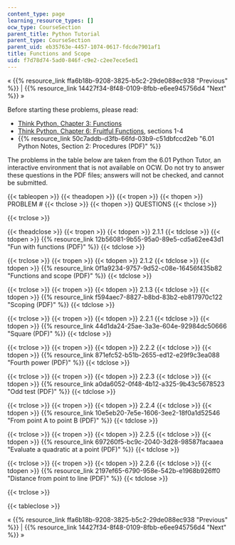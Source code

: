 ```yaml
---
content_type: page
learning_resource_types: []
ocw_type: CourseSection
parent_title: Python Tutorial
parent_type: CourseSection
parent_uid: eb35763e-4457-1074-0617-fdcde7901af1
title: Functions and Scope
uid: f7d78d74-5ad0-846f-c9e2-c2ee7ece5ed1
---
```


« {{% resource_link ffa6b18b-9208-3825-b5c2-29de088ec938 "Previous" %}} | {{% resource_link 14427f34-8f48-0109-8fbb-e6ee945756d4 "Next" %}} »

Before starting these problems, please read:

*   [Think Python, Chapter 3: Functions](http://www.greenteapress.com/thinkpython/html/book004.html)
*   [Think Python, Chapter 6: Fruitful Functions](http://www.greenteapress.com/thinkpython/html/book007.html), sections 1-4
*   {{% resource_link 50c7addb-d3fb-66fd-03b9-c51dbfccd2eb "6.01 Python Notes, Section 2: Procedures (PDF)" %}}

The problems in the table below are taken from the 6.01 Python Tutor, an interactive environment that is not available on OCW. Do not try to answer these questions in the PDF files; answers will not be checked, and cannot be submitted.

{{< tableopen >}}
{{< theadopen >}}
{{< tropen >}}
{{< thopen >}}
PROBLEM #
{{< thclose >}}
{{< thopen >}}
QUESTIONS
{{< thclose >}}

{{< trclose >}}

{{< theadclose >}}
{{< tropen >}}
{{< tdopen >}}
2.1.1
{{< tdclose >}}
{{< tdopen >}}
{{% resource_link 12b56081-9b55-95a0-89e5-cd5a62ee43d1 "Fun with functions (PDF)" %}}
{{< tdclose >}}

{{< trclose >}}
{{< tropen >}}
{{< tdopen >}}
2.1.2
{{< tdclose >}}
{{< tdopen >}}
{{% resource_link 0f1a9234-9757-9d52-c08e-16456f435b82 "Functions and scope (PDF)" %}}
{{< tdclose >}}

{{< trclose >}}
{{< tropen >}}
{{< tdopen >}}
2.1.3
{{< tdclose >}}
{{< tdopen >}}
{{% resource_link f594aec7-8827-b8bd-83b2-eb817970c122 "Scoping (PDF)" %}}
{{< tdclose >}}

{{< trclose >}}
{{< tropen >}}
{{< tdopen >}}
2.2.1
{{< tdclose >}}
{{< tdopen >}}
{{% resource_link 44d1da24-25ae-3a3e-604e-92984dc50666 "Square (PDF)" %}}
{{< tdclose >}}

{{< trclose >}}
{{< tropen >}}
{{< tdopen >}}
2.2.2
{{< tdclose >}}
{{< tdopen >}}
{{% resource_link 871efc52-b51b-2655-ed12-e29f9c3ea088 "Fourth power (PDF)" %}}
{{< tdclose >}}

{{< trclose >}}
{{< tropen >}}
{{< tdopen >}}
2.2.3
{{< tdclose >}}
{{< tdopen >}}
{{% resource_link a0da6052-0f48-4b12-a325-9b43c5678523 "Odd test (PDF)" %}}
{{< tdclose >}}

{{< trclose >}}
{{< tropen >}}
{{< tdopen >}}
2.2.4
{{< tdclose >}}
{{< tdopen >}}
{{% resource_link 10e5eb20-7e5e-1606-3ee2-18f0a1d52546 "From point A to point B (PDF)" %}}
{{< tdclose >}}

{{< trclose >}}
{{< tropen >}}
{{< tdopen >}}
2.2.5
{{< tdclose >}}
{{< tdopen >}}
{{% resource_link 697260f5-bc9c-2040-3d28-98587facaaea "Evaluate a quadratic at a point (PDF)" %}}
{{< tdclose >}}

{{< trclose >}}
{{< tropen >}}
{{< tdopen >}}
2.2.6
{{< tdclose >}}
{{< tdopen >}}
{{% resource_link 2197ef65-6790-958e-542b-e1968b926ff0 "Distance from point to line (PDF)" %}}
{{< tdclose >}}

{{< trclose >}}

{{< tableclose >}}

« {{% resource_link ffa6b18b-9208-3825-b5c2-29de088ec938 "Previous" %}} | {{% resource_link 14427f34-8f48-0109-8fbb-e6ee945756d4 "Next" %}} »